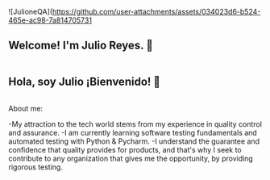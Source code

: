 
![JulioneQA](https://github.com/user-attachments/assets/034023d6-b524-465e-ac98-7a814705731

## Welcome! I'm Julio Reyes. 👋

 <summary><h2 style="display: inline-block">Hola, soy Julio ¡Bienvenido! 👋</h2></summary>


About me:

-My attraction to the tech world stems from my experience in quality control and assurance.
-I am currently learning software testing fundamentals and automated testing with Python & Pycharm.
-I understand the guarantee and confidence that quality provides for products, and that's why I seek to contribute to any organization that gives me the opportunity, by providing rigorous testing.















<!--
**JulioneQA/JulioneQA** is a ✨ _special_ ✨ repository because its `README.md` (this file) appears on your GitHub profile.


